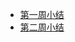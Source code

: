 - [第一周小结](https://gitee.com/zhenchen3419/BDMI-2021A/blob/master/Memos/Study-Memo/34-Day1.md)
- [第二周小结](https://gitee.com/zhenchen3419/BDMI-2021A/blob/master/Memos/Study-Memo/34-Day2.md)